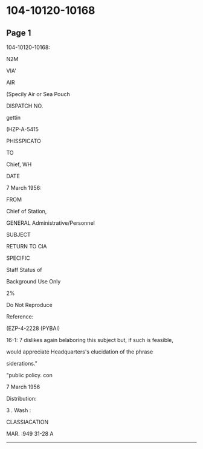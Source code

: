 # 104-10120-10168

## Page 1

104-10120-10168:

N2M

VIA'

AIR

(Specily Air or Sea Pouch

DISPATCH NO.

gettin

(HZP-A-5415

PHISSPICATO

TO

Chief, WH

DATE

7 March 1956:

FROM

Chief of Station,

GENERAL Administrative/Personnel

SUBJECT

RETURN TO CIA

SPECIFIC

Staff Status of

Background Use Only

2%

Do Not Reproduce

Reference:

(EZP-4-2228 (PYBAI)

16-1: 7 dislikes again belaboring this subject but, if such is feasible,

would appreciate Headquarters's elucidation of the phrase

siderations."

"public policy. con

7 March 1956

Distribution:

3 . Wash :

CLASSIACATION

MAR. :949 31-28 A

---

